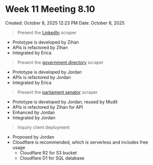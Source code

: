 # Week 11 Meeting 8.10

Created: October 8, 2025 12:23 PM
Date: October 8, 2025

> Present the [LinkedIn](https://www.linkedin.com/search/results/people/) scraper
> 
- Prototype is developed by Zihan
- APIs is refactored by Zihan
- Integrated by Erica

> Present the [government directory](https://aus01.safelinks.protection.outlook.com/?url=https%3A%2F%2Fwww.directory.gov.au%2Fcommonwealth-entities-and-companies&data=05%7C02%7C24141207%40student.uwa.edu.au%7C5773334ece2c46c6c42a08de04911786%7C05894af0cb2846d8871674cdb46e2226%7C0%7C0%7C638953218367666434%7CUnknown%7CTWFpbGZsb3d8eyJFbXB0eU1hcGkiOnRydWUsIlYiOiIwLjAuMDAwMCIsIlAiOiJXaW4zMiIsIkFOIjoiTWFpbCIsIldUIjoyfQ%3D%3D%7C0%7C%7C%7C&sdata=zqeFYudvYpDUV2DsGp610HknNRHJuR8EXz7nHfsGJKc%3D&reserved=0) scraper
> 
- Prototype is developed by Jordan
- APIs is refactored by Jordan
- Integrated by Erica

> Present the [parliament senator](https://www.aph.gov.au/Senators_and_Members/Parliamentarian_Search_Results) scraper
> 
- Prototype is developed by Jordan, reused by Mudit
- APIs is refactored by Zihan for API
- Enhanced by Jordan
- Integrated by Jordan

> Inquiry client deployment
> 
- Proposed by Jordan
- Cloudflare is recommended, which  is serverless and includes free usage
    - Cloudflare R2 for S3 bucket
    - Cloudflare D1 for SQL database